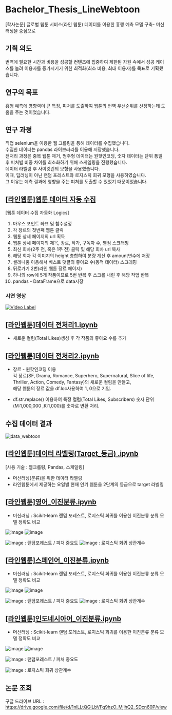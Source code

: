 # Bachelor_Thesis_LineWebtoon
[학사논문] 글로벌 웹툰 서비스(라인 웹툰) 데이터를 이용한 흥행 예측 모델 구축- 머신러닝을 중심으로

## 기획 의도
번역에 필요한 시간과 비용을 성공할 컨텐츠에 집중하여 제한된 자원 속에서 성공 케이스를 늘려 이용자를 증가시키기 위한 최적화(최소 비용, 최대 이용자)를 목표로 기획했습니다.  

## 연구의 목표
흥행 예측에 영향력이 큰 특징, 피처를 도출하여 웹툰의 번역 우선순위를 선정하는데 도움을 주는 것이었습니다.  

## 연구 과정
직접 selenium을 이용한 웹 크롤링을 통해 데이터를 수집했습니다.  
수집한 데이터는 pandas 라이브러리를 이용해 저장했습니다.  
전처리 과정은 중복 웹툰 제거, 범주형 데이터는 원핫인코딩, 숫자 데이터는 단위 통일 후 피처별 비중 차이를 최소화하기 위해 스케일링을 진행했습니다.  
데이터 라벨링 후 사이킷런의 모형을 사용했습니다.  
이때, 딥러닝이 아닌 랜덤 포레스트와 로지스틱 회귀 모형을 사용하였습니다.  
그 이유는 예측 결과에 영향을 주는 피처를 도출할 수 있었기 때문이었습니다.  


## [[라인웹툰]웹툰 데이터 자동 수집](https://github.com/heonsooo/Bachelor_Thesis_LineWebtoon/blob/main/%5B%EB%9D%BC%EC%9D%B8%EC%9B%B9%ED%88%B0%5D%EC%9B%B9%ED%88%B0%20%EB%8D%B0%EC%9D%B4%ED%84%B0%20%EC%9E%90%EB%8F%99%20%EC%88%98%EC%A7%91.ipynb)

[웹툰 데이터 수집 자동화 Logics]
1. 마우스 포인트 좌표 및 함수설정
2. 각 장르의 첫번째 웹툰 클릭
3. 웹툰 상세 페이지의 url 획득
4. 웹툰 상세 페이지의 제목, 장르, 작가, 구독자 수, 별점 스크래핑
5. 최신 회차(2주 전, 혹은 1주 전) 클릭 및 해당 회차 url 복사
6. 해당 회차 각 이미지의 height 총합하여 분량 계산 후 amount변수에 저장 
7. 셀레니움 이용해서 베스트 댓글의 좋아요 수(동적 데이터) 스크래핑
8. 뒤로가기 2번(라인 웹툰 장르 페이지)
9. 하나의 row에 5개 작품이므로 5번 반복 후 
   스크롤 내린 후 해당 작업 반복
10. pandas - DataFrame으로 data저장

### 시연 영상
[![Video Label](http://img.youtube.com/vi/7zwFszKI4YA/0.jpg)](https://youtu.be/7zwFszKI4YA?t=0s)




## [[라인웹툰]데이터 전처리1.ipynb](https://github.com/heonsooo/Bachelor_Thesis_LineWebtoon/blob/main/%5B%EB%9D%BC%EC%9D%B8%EC%9B%B9%ED%88%B0%5D%EB%8D%B0%EC%9D%B4%ED%84%B0%20%EC%A0%84%EC%B2%98%EB%A6%AC1.ipynb)
* 새로운 컬럼(Total Likes)생성 후 각 작품의 좋아요 수를 추가  
  

## [[라인웹툰]데이터 전처리2.ipynb](https://github.com/heonsooo/Bachelor_Thesis_LineWebtoon/blob/main/%5B%EB%9D%BC%EC%9D%B8%EC%9B%B9%ED%88%B0%5D%EB%8D%B0%EC%9D%B4%ED%84%B0%20%EC%A0%84%EC%B2%98%EB%A6%AC2.ipynb)
* 장르 - 원핫인코딩 이용  
  각 장르(SF, Drama, Romance, Superhero, Supernatural, Slice of life, Thriller, Action, Comedy, Fantasy)의 새로운 컬럼을 만들고,  
  해당 웹툰의 장르 값을 df.loc사용하여 1, 0으로 기입.   
    
* df.str.replace() 이용하여 특정 컬럼(Total Likes, Subscribers) 숫자 단위(M:1,000,000 ,K:1,000)를 숫자로 변환 처리.  
   

## 수집 데이터 결과
![data_webtoon](https://user-images.githubusercontent.com/68042068/119069846-d975df80-ba21-11eb-8df9-4b530dde7df9.jpg)


## [[라인웹툰]데이터 라벨링(Target_등급) .ipynb](https://github.com/heonsooo/Bachelor_Thesis_LineWebtoon/blob/main/%5B%EB%9D%BC%EC%9D%B8%EC%9B%B9%ED%88%B0%5D%EB%8D%B0%EC%9D%B4%ED%84%B0%20%EB%9D%BC%EB%B2%A8%EB%A7%81(Target_%EB%93%B1%EA%B8%89)%20.ipynb)

[사용 기술 : 웹크롤링, Pandas, 스케일링]

* 머신러닝(분류)을 위한 데이터 라벨링
* 라인웹툰에서 제공하는 요일별 현재 인기 웹툰을 2단계의 등급으로 target 라벨링


## [[라인웹툰]영어_이진분류.ipynb](https://github.com/heonsooo/Bachelor_Thesis_LineWebtoon/blob/main/%5B%EB%9D%BC%EC%9D%B8%EC%9B%B9%ED%88%B0%5D%EC%98%81%EC%96%B4_%EC%9D%B4%EC%A7%84%EB%B6%84%EB%A5%98.ipynb)
  
* 머신러닝 : Scikit-learn 랜덤 포레스트, 로지스틱 회귀를 이용한 이진분류 분류 모델 정확도 비교 

![image](https://user-images.githubusercontent.com/68042068/144777372-c25c50d6-5742-491d-bba2-6141718db949.png)
![image](https://user-images.githubusercontent.com/68042068/144777388-597d0cff-469d-408d-9b9e-cf51042fbc19.png)

![image](https://user-images.githubusercontent.com/68042068/144777550-7f9d268d-ea0f-4f7b-9bd4-eb39d0892463.png)
: 랜덤포레스트 / 피처 중요도
![image](https://user-images.githubusercontent.com/68042068/144777526-bb6a2fad-57b3-49b7-a094-0311961465e1.png)
: 로지스틱 회귀 상관계수

## [[라인웹툰]스페인어_이진분류.ipynb](https://github.com/heonsooo/Bachelor_Thesis_LineWebtoon/blob/main/%5B%EB%9D%BC%EC%9D%B8%EC%9B%B9%ED%88%B0%5D%EC%8A%A4%ED%8E%98%EC%9D%B8%EC%96%B4_%EC%9D%B4%EC%A7%84%EB%B6%84%EB%A5%98.ipynb)
  
* 머신러닝 : Scikit-learn 랜덤 포레스트, 로지스틱 회귀를 이용한 이진분류 분류 모델 정확도 비교 

![image](https://user-images.githubusercontent.com/68042068/144777589-1ba3f892-a3f5-4982-84bf-769648a32c17.png)
![image](https://user-images.githubusercontent.com/68042068/144777598-fb7ad6c4-14cb-4601-996b-8cedc6595bef.png)

![image](https://user-images.githubusercontent.com/68042068/144777579-562838ef-6d83-4131-85a4-1795dd79650d.png)
: 랜덤포레스트 / 피처 중요도
![image](https://user-images.githubusercontent.com/68042068/144777575-2e97c0ac-d02f-4157-8cb3-2820a0de1ebc.png)
: 로지스틱 회귀 상관계수


## [[라인웹툰]인도네시아어_이진분류.ipynb](https://github.com/heonsooo/Bachelor_Thesis_LineWebtoon/blob/main/%5B%EB%9D%BC%EC%9D%B8%EC%9B%B9%ED%88%B0%5D%EC%9D%B8%EB%8F%84%EB%84%A4%EC%8B%9C%EC%95%84%EC%96%B4_%EC%9D%B4%EC%A7%84%EB%B6%84%EB%A5%98.ipynb)
  
* 머신러닝 : Scikit-learn 랜덤 포레스트, 로지스틱 회귀를 이용한 이진분류 분류 모델 정확도 비교 

![image](https://user-images.githubusercontent.com/68042068/144777626-27cc8e87-26d5-45c8-8ddf-e28008ad04da.png)
![image](https://user-images.githubusercontent.com/68042068/144777637-806141d9-d84d-46f4-bc7c-00825934f25d.png)

![image](https://user-images.githubusercontent.com/68042068/144777619-caa54cfe-fd9c-4d16-ba4d-0bb0ee7b27d5.png)
: 랜덤포레스트 / 피처 중요도

![image](https://user-images.githubusercontent.com/68042068/144777610-1c9f7938-3a62-403a-a872-f45be1b065dd.png)
: 로지스틱 회귀 상관계수

## 논문 조회 

구글 드라이브 URL : https://drive.google.com/file/d/1nlLLtQGlLbVFq9hzO_MjlhQ2_SDcn60P/view 
